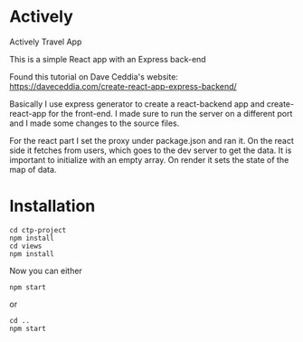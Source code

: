 # Actively
Actively Travel App


This is a simple React app with an Express back-end

Found this tutorial on Dave Ceddia's website: https://daveceddia.com/create-react-app-express-backend/

Basically I use express generator to create a react-backend app and create-react-app for the front-end. I made sure to run the server on a different port and I made some changes to the source files.

For the react part I set the proxy under package.json and ran it. On the react side it fetches from users, which goes to the dev server to get the data. It is important to initialize with an empty array. On render it sets the state of the map of data.


# Installation

```
cd ctp-project
npm install
cd views
npm install
```
Now you can either 
```
npm start
```
or
```
cd ..
npm start
```
